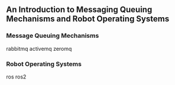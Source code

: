 ## An Introduction to Messaging Queuing Mechanisms and Robot Operating Systems

### Message Queuing Mechanisms

rabbitmq
activemq
zeromq

### Robot Operating Systems

ros
ros2
